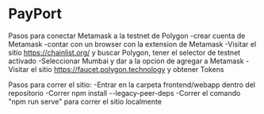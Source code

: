# PayPort

Pasos para conectar Metamask a la testnet de Polygon
-crear cuenta de Metamask
-contar con un browser con la extension de Metamask
-Visitar el sitio https://chainlist.org/ y buscar Polygon, tener el selector de testnet activado
-Seleccionar Mumbai y dar a la opcion de agregar a Metamask
-Visitar el sitio https://faucet.polygon.technology y obtener Tokens

Pasos para correr el sitio:
-Entrar en la carpeta frontend/webapp dentro del repositorio
-Correr npm install --legacy-peer-deps
-Correr el comando "npm run serve" para correr el sitio localmente
